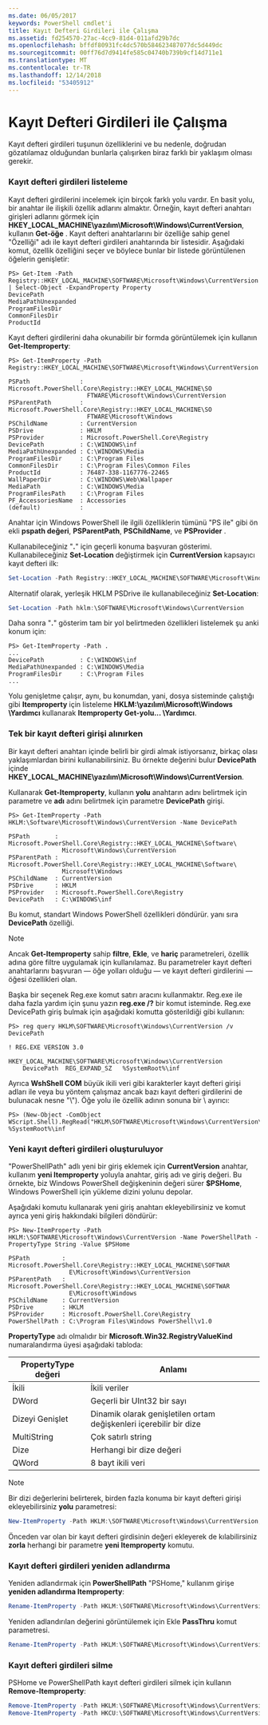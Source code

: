 ```yaml
---
ms.date: 06/05/2017
keywords: PowerShell cmdlet'i
title: Kayıt Defteri Girdileri ile Çalışma
ms.assetid: fd254570-27ac-4cc9-81d4-011afd29b7dc
ms.openlocfilehash: bffdf80931fc4dc570b584623487077dc5d449dc
ms.sourcegitcommit: 00ff76d7d9414fe585c04740b739b9cf14d711e1
ms.translationtype: MT
ms.contentlocale: tr-TR
ms.lasthandoff: 12/14/2018
ms.locfileid: "53405912"
---
```

# <a name="working-with-registry-entries"></a>Kayıt Defteri Girdileri ile Çalışma

Kayıt defteri girdileri tuşunun özelliklerini ve bu nedenle, doğrudan gözatılamaz olduğundan bunlarla çalışırken biraz farklı bir yaklaşım olması gerekir.

### <a name="listing-registry-entries"></a>Kayıt defteri girdileri listeleme

Kayıt defteri girdilerini incelemek için birçok farklı yolu vardır. En basit yolu, bir anahtar ile ilişkili özellik adlarını almaktır. Örneğin, kayıt defteri anahtarı girişleri adlarını görmek için **HKEY_LOCAL_MACHINE\\yazılım\\Microsoft\\Windows\\CurrentVersion**, kullanın **Get-öğe** . Kayıt defteri anahtarlarını bir özelliğe sahip genel "Özelliği" adı ile kayıt defteri girdileri anahtarında bir listesidir. Aşağıdaki komut, özellik özelliğini seçer ve böylece bunlar bir listede görüntülenen öğelerin genişletir:

```
PS> Get-Item -Path Registry::HKEY_LOCAL_MACHINE\SOFTWARE\Microsoft\Windows\CurrentVersion | Select-Object -ExpandProperty Property
DevicePath
MediaPathUnexpanded
ProgramFilesDir
CommonFilesDir
ProductId
```

Kayıt defteri girdilerini daha okunabilir bir formda görüntülemek için kullanın **Get-Itemproperty**:

```
PS> Get-ItemProperty -Path Registry::HKEY_LOCAL_MACHINE\SOFTWARE\Microsoft\Windows\CurrentVersion

PSPath              : Microsoft.PowerShell.Core\Registry::HKEY_LOCAL_MACHINE\SO
                      FTWARE\Microsoft\Windows\CurrentVersion
PSParentPath        : Microsoft.PowerShell.Core\Registry::HKEY_LOCAL_MACHINE\SO
                      FTWARE\Microsoft\Windows
PSChildName         : CurrentVersion
PSDrive             : HKLM
PSProvider          : Microsoft.PowerShell.Core\Registry
DevicePath          : C:\WINDOWS\inf
MediaPathUnexpanded : C:\WINDOWS\Media
ProgramFilesDir     : C:\Program Files
CommonFilesDir      : C:\Program Files\Common Files
ProductId           : 76487-338-1167776-22465
WallPaperDir        : C:\WINDOWS\Web\Wallpaper
MediaPath           : C:\WINDOWS\Media
ProgramFilesPath    : C:\Program Files
PF_AccessoriesName  : Accessories
(default)           :
```

Anahtar için Windows PowerShell ile ilgili özelliklerin tümünü "PS ile" gibi ön ekli **pspath değeri**, **PSParentPath**, **PSChildName**, ve **PSProvider** .

Kullanabileceğiniz "**.**" için geçerli konuma başvuran gösterimi. Kullanabileceğiniz **Set-Location** değiştirmek için **CurrentVersion** kapsayıcı kayıt defteri ilk:

```powershell
Set-Location -Path Registry::HKEY_LOCAL_MACHINE\SOFTWARE\Microsoft\Windows\CurrentVersion
```

Alternatif olarak, yerleşik HKLM PSDrive ile kullanabileceğiniz **Set-Location**:

```powershell
Set-Location -Path hklm:\SOFTWARE\Microsoft\Windows\CurrentVersion
```

Daha sonra "**.**" gösterim tam bir yol belirtmeden özellikleri listelemek şu anki konum için:

```
PS> Get-ItemProperty -Path .
...
DevicePath          : C:\WINDOWS\inf
MediaPathUnexpanded : C:\WINDOWS\Media
ProgramFilesDir     : C:\Program Files
...
```

Yolu genişletme çalışır, aynı, bu konumdan, yani, dosya sisteminde çalıştığı gibi **Itemproperty** için listeleme **HKLM:\\yazılım\\Microsoft\\Windows \\Yardımcı** kullanarak **Itemproperty Get-yolu... \\Yardımcı**.

### <a name="getting-a-single-registry-entry"></a>Tek bir kayıt defteri girişi alınırken

Bir kayıt defteri anahtarı içinde belirli bir girdi almak istiyorsanız, birkaç olası yaklaşımlardan birini kullanabilirsiniz. Bu örnekte değerini bulur **DevicePath** içinde **HKEY_LOCAL_MACHINE\\yazılım\\Microsoft\\Windows\\CurrentVersion**.

Kullanarak **Get-Itemproperty**, kullanın **yolu** anahtarın adını belirtmek için parametre ve **adı** adını belirtmek için parametre **DevicePath** girişi.

```
PS> Get-ItemProperty -Path HKLM:\Software\Microsoft\Windows\CurrentVersion -Name DevicePath

PSPath       : Microsoft.PowerShell.Core\Registry::HKEY_LOCAL_MACHINE\Software\
               Microsoft\Windows\CurrentVersion
PSParentPath : Microsoft.PowerShell.Core\Registry::HKEY_LOCAL_MACHINE\Software\
               Microsoft\Windows
PSChildName  : CurrentVersion
PSDrive      : HKLM
PSProvider   : Microsoft.PowerShell.Core\Registry
DevicePath   : C:\WINDOWS\inf
```

Bu komut, standart Windows PowerShell özellikleri döndürür. yanı sıra **DevicePath** özelliği.

> [!NOTE]
> Ancak **Get-Itemproperty** sahip **filtre**, **Ekle**, ve **hariç** parametreleri, özellik adına göre filtre uygulamak için kullanılamaz. Bu parametreler kayıt defteri anahtarlarını başvuran — öğe yolları olduğu — ve kayıt defteri girdilerini — öğesi özellikleri olan.

Başka bir seçenek Reg.exe komut satırı aracını kullanmaktır. Reg.exe ile daha fazla yardım için şunu yazın **reg.exe /?** bir komut isteminde. Reg.exe DevicePath giriş bulmak için aşağıdaki komutta gösterildiği gibi kullanın:

```
PS> reg query HKLM\SOFTWARE\Microsoft\Windows\CurrentVersion /v DevicePath

! REG.EXE VERSION 3.0

HKEY_LOCAL_MACHINE\SOFTWARE\Microsoft\Windows\CurrentVersion
    DevicePath  REG_EXPAND_SZ   %SystemRoot%\inf
```

Ayrıca **WshShell COM** büyük ikili veri gibi karakterler kayıt defteri girişi adları ile veya bu yöntem çalışmaz ancak bazı kayıt defteri girdilerini de bulunacak nesne "\\"). Öğe yolu ile özellik adının sonuna bir \\ ayırıcı:

```
PS> (New-Object -ComObject WScript.Shell).RegRead("HKLM\SOFTWARE\Microsoft\Windows\CurrentVersion\DevicePath")
%SystemRoot%\inf
```

### <a name="creating-new-registry-entries"></a>Yeni kayıt defteri girdileri oluşturuluyor

"PowerShellPath" adlı yeni bir giriş eklemek için **CurrentVersion** anahtar, kullanım **yeni Itemproperty** yoluyla anahtar, giriş adı ve giriş değeri. Bu örnekte, biz Windows PowerShell değişkeninin değeri sürer **$PSHome**, Windows PowerShell için yükleme dizini yolunu depolar.

Aşağıdaki komutu kullanarak yeni giriş anahtarı ekleyebilirsiniz ve komut ayrıca yeni giriş hakkındaki bilgileri döndürür:

```
PS> New-ItemProperty -Path HKLM:\SOFTWARE\Microsoft\Windows\CurrentVersion -Name PowerShellPath -PropertyType String -Value $PSHome

PSPath         : Microsoft.PowerShell.Core\Registry::HKEY_LOCAL_MACHINE\SOFTWAR
                 E\Microsoft\Windows\CurrentVersion
PSParentPath   : Microsoft.PowerShell.Core\Registry::HKEY_LOCAL_MACHINE\SOFTWAR
                 E\Microsoft\Windows
PSChildName    : CurrentVersion
PSDrive        : HKLM
PSProvider     : Microsoft.PowerShell.Core\Registry
PowerShellPath : C:\Program Files\Windows PowerShell\v1.0
```

**PropertyType** adı olmalıdır bir **Microsoft.Win32.RegistryValueKind** numaralandırma üyesi aşağıdaki tabloda:

|PropertyType değeri|Anlamı|
|----------------------|-----------|
|İkili|İkili veriler|
|DWord|Geçerli bir UInt32 bir sayı|
|Dizeyi Genişlet|Dinamik olarak genişletilen ortam değişkenleri içerebilir bir dize|
|MultiString|Çok satırlı string|
|Dize|Herhangi bir dize değeri|
|QWord|8 bayt ikili veri|

> [!NOTE]
> Bir dizi değerlerini belirterek, birden fazla konuma bir kayıt defteri girişi ekleyebilirsiniz **yolu** parametresi:

```powershell
New-ItemProperty -Path HKLM:\SOFTWARE\Microsoft\Windows\CurrentVersion, HKCU:\SOFTWARE\Microsoft\Windows\CurrentVersion -Name PowerShellPath -PropertyType String -Value $PSHome
```

Önceden var olan bir kayıt defteri girdisinin değeri ekleyerek de kılabilirsiniz **zorla** herhangi bir parametre **yeni Itemproperty** komutu.

### <a name="renaming-registry-entries"></a>Kayıt defteri girdileri yeniden adlandırma

Yeniden adlandırmak için **PowerShellPath** "PSHome," kullanım girişe **yeniden adlandırma Itemproperty**:

```powershell
Rename-ItemProperty -Path HKLM:\SOFTWARE\Microsoft\Windows\CurrentVersion -Name PowerShellPath -NewName PSHome
```

Yeniden adlandırılan değerini görüntülemek için Ekle **PassThru** komut parametresi.

```powershell
Rename-ItemProperty -Path HKLM:\SOFTWARE\Microsoft\Windows\CurrentVersion -Name PowerShellPath -NewName PSHome -passthru
```

### <a name="deleting-registry-entries"></a>Kayıt defteri girdileri silme

PSHome ve PowerShellPath kayıt defteri girdileri silmek için kullanın **Remove-Itemproperty**:

```powershell
Remove-ItemProperty -Path HKLM:\SOFTWARE\Microsoft\Windows\CurrentVersion -Name PSHome
Remove-ItemProperty -Path HKCU:\SOFTWARE\Microsoft\Windows\CurrentVersion -Name PowerShellPath
```